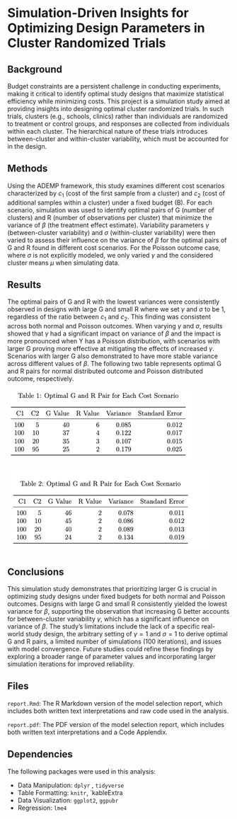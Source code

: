 # Simulation-Driven Insights for Optimizing Design Parameters in Cluster Randomized Trials

## Background

Budget constraints are a persistent challenge in conducting experiments, making it critical to identify optimal study designs that maximize statistical efficiency while minimizing costs. This project is a simulation study aimed at providing insights into designing optimal cluster randomized trials. In such trials, clusters (e.g., schools, clinics) rather than individuals are randomized to treatment or control groups, and responses are collected from individuals within each cluster. The hierarchical nature of these trials introduces between-cluster and within-cluster variability, which must be accounted for in the design.

## Methods

Using the ADEMP framework, this study examines different cost scenarios characterized by $c_1$ (cost of the first sample from a cluster) and $c_2$  (cost of additional samples within a cluster) under a fixed budget (B). For each scenario, simulation was used to identify optimal pairs of G (number of clusters) and R (number of observations per cluster) that minimize the variance of $\beta$ (the treatment effect estimate). Variability parameters $\gamma$ (between-cluster variability) and $\sigma$ (within-cluster variability) were then varied to assess their influence on the variance of $\beta$ for the optimal pairs of G and R found in different cost scenarios. For the Poisson outcome case, where $\sigma$ is not explicitly modeled, we only varied $\gamma$ and the considered cluster means $\mu$ when simulating data. 

## Results

The optimal pairs of G and R with the lowest variances were consistently observed in designs with large G and small R where we set $\gamma$ and $\sigma$ to be 1, regardless of the ratio between $c_1$ and $c_2$. This finding was consistent across both normal and Poisson outcomes. When varying $\gamma$ and $\sigma$, results showed that $\gamma$ had a significant impact on variance of $\beta$ and the impact is more pronounced when Y has a Poisson distribution, with scenarios with larger G proving more effective at mitigating the effects of increased $\gamma$. Scenarios with larger G also demonstrated to have more stable variance across different values of $\beta$. The following two table represents optimal G and R pairs for normal distributed outcome and Poisson distributed outcome, respectively. 

![](<images/optimal G and R normal.png>)

![](<images/optimal G and R poisson.png>)


## Conclusions

This simulation study demonstrates that prioritizing larger G is crucial in optimizing study designs under fixed budgets for both normal and Poisson outcomes. Designs with large G and small R consistently yielded the lowest variance for $\beta$, supporting the observation that increasing G better accounts for between-cluster variability $\gamma$, which has a significant influence on variance of $\beta$. The study’s limitations include the lack of a specific real-world study design, the arbitrary setting of $\gamma = 1$ and $\sigma = 1$ to derive optimal G and R pairs, a limited number of simulations (100 iterations), and issues with model convergence. Future studies could refine these findings by exploring a broader range of parameter values and incorporating larger simulation iterations for improved reliability.

## Files
`report.Rmd`: The R Markdown version of the model selection report, which includes both written text interpretations and raw code used in the analysis. 

`report.pdf`: The PDF version of the model selection report, which includes both written text interpretations and a Code Applendix. 

## Dependencies

The following packages were used in this analysis: 

- Data Manipulation: `dplyr` , `tidyverse`
- Table Formatting: `knitr`, `kableExtra
- Data Visualization: `ggplot2`, `ggpubr`
- Regression: `lme4`
